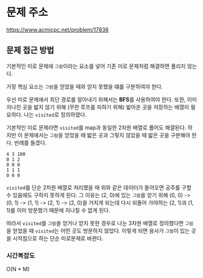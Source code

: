 # 문제 주소
https://www.acmicpc.net/problem/17836

## 문제 접근 방법
기본적인 미로 문제에 `그람`이라는 요소를 넣어 기존 미로 문제처럼 해결하면 풀리지 않는다.

가장 핵심 요소는 `그람`을 얻었을 때와 얻지 못했을 떄를 구분하여야 한다.

우선 미로 문제에서 최단 경로를 알아내기 위해서는 **BFS**를 사용하여야 한다. 또한, 이미 지나친 곳을 밟지 않기 위해 (무한 루프를 피하기 위해) 밟아온 곳을 저장하는 배열이 필요하다. 나는 `visited`로 정의하였다.

기본적인 미로 문제라면 `visited`를 map과 동일한 2차원 배열로 풀어도 해결된다. 하지만 이 문제에서는 `그람`을 얻었을 때 밟은 곳과 그렇지 않았을 때 밟은 곳을 구분해야 한다. 반례를 들겠다.

```
4 3 100
0 1 2
0 0 0
1 1 1
0 0 0
```

`visited`를 단순 2차원 배열로 처리했을 때 위와 같은 데이터가 들어오면 공주를 구할 수 있음에도 구하지 못하게 된다. 그 이유는 (2, 0)에 있는 `그람`을 얻기 위해 (0, 0) -> (0, 1) -> (1, 1) -> (2, 1) -> (2, 0)을 거치게 되는데 다시 되돌아 가야하는 (2, 1)과 (1, 1)를 이미 방문했기 때문에 지나칠 수 없게 된다.

따라서 `visited`를 `그람`을 얻거나 얻지 못한 경우로 나눈 3차원 배열로 정의했다면 `그람`을 얻었을 때 `visited`는 어떤 곳도 방문하지 않았다. 이렇게 되면 용사가 `그람`이 있는 곳을 시작점으로 하는 단순 미로문제로 바뀐다.

### 시간복잡도
O(N * M)
